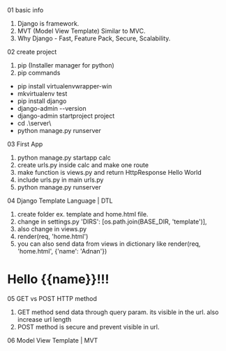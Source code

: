 01 basic info

1. Django is framework.
2. MVT (Model View Template) Similar to MVC.
3. Why Django - Fast, Feature Pack, Secure, Scalability.

02 create project
1. pip (Installer manager for python)
2. pip commands 
- pip install virtualenvwrapper-win
- mkvirtualenv test
- pip install django
- django-admin --version
- django-admin startproject project
- cd .\server\
- python manage.py runserver

03 First App
1. python manage.py startapp calc
2. create urls.py inside calc and make one route
3. make function is views.py and return HttpResponse Hello World
4. include urls.py in main urls.py
5. python manage.py runserver

04 Django Template Language | DTL
1. create folder ex. template and home.html file.
2. change in settings.py 
'DIRS': [os.path.join(BASE_DIR, 'template')],
3. also change in views.py 
4. render(req, 'home.html')
5. you can also send data from views in dictionary like 
render(req, 'home.html', {'name': 'Adnan'}) 
<h1>Hello {{name}}!!!</h1>

05 GET vs POST HTTP method
1. GET method send data through query param. its visible in the url.  also increase url length
2. POST method is secure and prevent visible in url.

06 Model View Template | MVT
